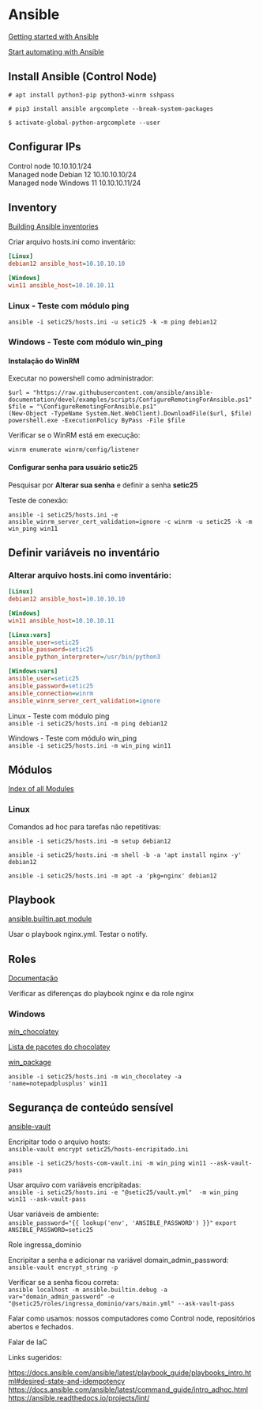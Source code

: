 # Ansible

[Getting started with Ansible](https://docs.ansible.com/ansible/latest/getting_started/index.html#getting-started-with-ansible)

[Start automating with Ansible](https://docs.ansible.com/ansible/latest/getting_started/get_started_ansible.html#start-automating-with-ansible)

## Install Ansible (Control Node)

`# apt install python3-pip python3-winrm sshpass`

`# pip3 install ansible argcomplete --break-system-packages`

`$ activate-global-python-argcomplete --user`

## Configurar IPs

Control node                10.10.10.1/24  
Managed node Debian 12      10.10.10.10/24  
Managed node Windows 11     10.10.10.11/24  

## Inventory

[Building Ansible inventories](https://docs.ansible.com/ansible/latest/inventory_guide/index.html)


Criar arquivo hosts.ini como inventário:
``` ini
[Linux]  
debian12 ansible_host=10.10.10.10

[Windows]  
win11 ansible_host=10.10.10.11
```
### Linux - Teste com módulo ping
`ansible -i setic25/hosts.ini -u setic25 -k -m ping debian12`

### Windows - Teste com módulo win_ping

#### Instalação do WinRM

Executar no powershell como administrador:
``` pwsh
$url = "https://raw.githubusercontent.com/ansible/ansible-documentation/devel/examples/scripts/ConfigureRemotingForAnsible.ps1"  
$file = "\ConfigureRemotingForAnsible.ps1"  
(New-Object -TypeName System.Net.WebClient).DownloadFile($url, $file)  
powershell.exe -ExecutionPolicy ByPass -File $file  
```
Verificar se o WinRM está em execução:

`winrm enumerate winrm/config/listener`

#### Configurar senha para usuário setic25

Pesquisar por <strong>Alterar sua senha</strong> e definir a senha <strong>setic25</strong>

Teste de conexão:

`ansible -i setic25/hosts.ini -e ansible_winrm_server_cert_validation=ignore -c winrm -u setic25 -k -m win_ping win11`

## Definir variáveis no inventário

### Alterar arquivo hosts.ini como inventário:
``` ini
[Linux]  
debian12 ansible_host=10.10.10.10

[Windows]  
win11 ansible_host=10.10.10.11

[Linux:vars]  
ansible_user=setic25  
ansible_password=setic25  
ansible_python_interpreter=/usr/bin/python3  

[Windows:vars]  
ansible_user=setic25  
ansible_password=setic25  
ansible_connection=winrm  
ansible_winrm_server_cert_validation=ignore  
```

Linux - Teste com módulo ping  
`ansible -i setic25/hosts.ini -m ping debian12`

Windows - Teste com módulo win_ping  
`ansible -i setic25/hosts.ini -m win_ping win11`

## Módulos

[Index of all Modules](https://docs.ansible.com/ansible/latest/collections/index_module.html)

### Linux

Comandos ad hoc para tarefas não repetitivas:

`ansible -i setic25/hosts.ini -m setup debian12`

`ansible -i setic25/hosts.ini -m shell -b -a 'apt install nginx -y' debian12`

`ansible -i setic25/hosts.ini -m apt -a 'pkg=nginx' debian12`

## Playbook

[ansible.builtin.apt module](https://docs.ansible.com/ansible/latest/collections/ansible/builtin/apt_module.html#ansible-collections-ansible-builtin-apt-module)

Usar o playbook nginx.yml. Testar o notify.

## Roles

[Documentação](https://docs.ansible.com/ansible/latest/playbook_guide/playbooks_reuse_roles.html#roles)

Verificar as diferenças do playbook nginx e da role nginx

### Windows

[win_chocolatey](https://docs.ansible.com/ansible/latest/collections/chocolatey/chocolatey/win_chocolatey_module.html#chocolatey-chocolatey-win-chocolatey-module-manage-packages-using-chocolatey)

[Lista de pacotes do chocolatey](https://community.chocolatey.org/packages)

[win_package](https://docs.ansible.com/ansible/latest/collections/ansible/windows/win_package_module.html#ansible-windows-win-package-module-installs-uninstalls-an-installable-package)

`ansible -i setic25/hosts.ini -m win_chocolatey -a 'name=notepadplusplus' win11`

## Segurança de conteúdo sensível

[ansible-vault](https://docs.ansible.com/ansible/latest/vault_guide/index.html#protecting-sensitive-data-with-ansible-vault)

Encripitar todo o arquivo hosts:  
`ansible-vault encrypt setic25/hosts-encripitado.ini`

`ansible -i setic25/hosts-com-vault.ini -m win_ping win11 --ask-vault-pass`

Usar arquivo com variáveis encripitadas:  
`ansible -i setic25/hosts.ini -e "@setic25/vault.yml"  -m win_ping win11 --ask-vault-pass`

Usar variáveis de ambiente:  
`ansible_password="{{ lookup('env', 'ANSIBLE_PASSWORD') }}"`
`export ANSIBLE_PASSWORD=setic25`

Role ingressa_dominio  

Encripitar a senha e adicionar na variável domain_admin_password:  
`ansible-vault encrypt_string -p`

Verificar se a senha ficou correta:  
`ansible localhost -m ansible.builtin.debug -a var="domain_admin_password" -e "@setic25/roles/ingressa_dominio/vars/main.yml" --ask-vault-pass`

Falar como usamos: nossos computadores como Control node, repositórios abertos e fechados.

Falar de IaC

Links sugeridos:

https://docs.ansible.com/ansible/latest/playbook_guide/playbooks_intro.html#desired-state-and-idempotency
https://docs.ansible.com/ansible/latest/command_guide/intro_adhoc.html
https://ansible.readthedocs.io/projects/lint/
